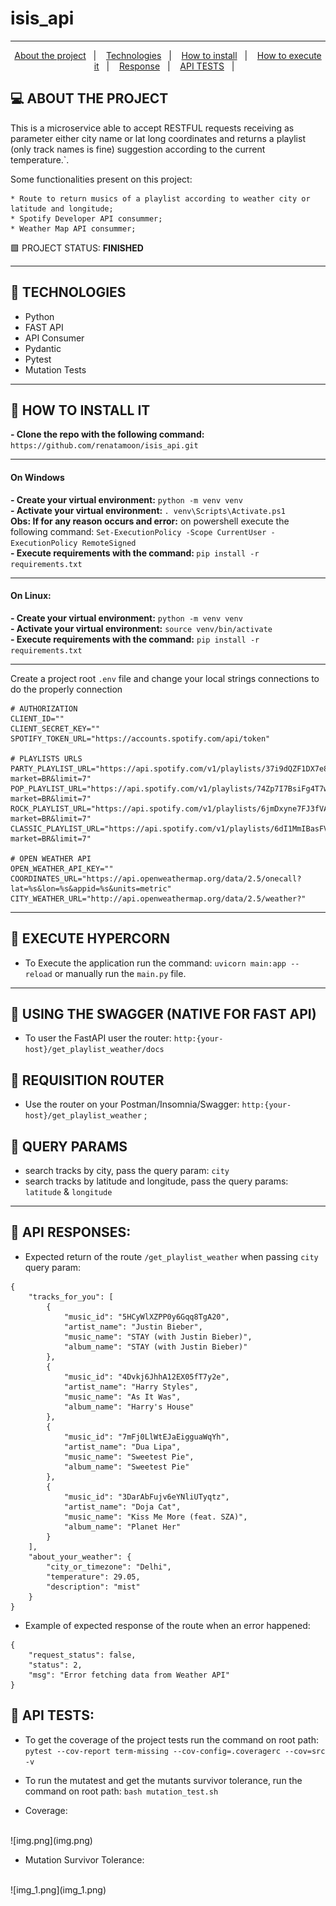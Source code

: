 # isis_api

<hr>

<p align="center">
  <a href="#projeto">About the project</a>&nbsp;&nbsp;&nbsp;|&nbsp;&nbsp;&nbsp;
  <a href="#tecnologias">Technologies</a>&nbsp;&nbsp;&nbsp;|&nbsp;&nbsp;&nbsp;
  <a href="#instalacao">How to install</a>&nbsp;&nbsp;&nbsp;|&nbsp;&nbsp;&nbsp; 
  <a href="#execução">How to execute it</a>&nbsp;&nbsp;&nbsp;|&nbsp;&nbsp;&nbsp; 
  <a href="#response">Response</a>&nbsp;&nbsp;&nbsp;|&nbsp;&nbsp;&nbsp; 
  <a href="#testes">API TESTS</a>&nbsp;&nbsp;&nbsp;|&nbsp;&nbsp;&nbsp; 
</p>

## <a id="projeto"> 💻 ABOUT THE PROJECT </a>

This is a microservice able to accept RESTFUL requests receiving as parameter either city name or lat long 
coordinates and returns a playlist (only track names is fine) suggestion according to the current temperature.`.

Some functionalities present on this project:

    * Route to return musics of a playlist according to weather city or latitude and longitude;
    * Spotify Developer API consummer;
    * Weather Map API consummer;

🟩 PROJECT STATUS: <b>FINISHED</b> <br>

<hr>

## <a id="tecnologias"> 🧪 TECHNOLOGIES </a>

- Python
- FAST API
- API Consumer
- Pydantic
- Pytest
- Mutation Tests

<hr>

## <a id="instalacao"> 🔴 HOW TO INSTALL IT </a> 

<b>- Clone the repo with the following command:</b> `https://github.com/renatamoon/isis_api.git` <br>

<hr> 

#### On Windows

<b>- Create your virtual environment:</b> `python -m venv venv`<br>
<b>- Activate your virtual environment: </b>`. venv\Scripts\Activate.ps1`<br>
<b>Obs: If for any reason occurs and error:</b> on powershell execute the following command: `Set-ExecutionPolicy -Scope CurrentUser -ExecutionPolicy RemoteSigned`<br>
<b>- Execute requirements with the command: </b>`pip install -r requirements.txt`<br>

<hr> 

#### On Linux:

<b>- Create your virtual environment:</b> `python -m venv venv`<br>
<b>- Activate your virtual environment:</b> `source venv/bin/activate`<br>
<b>- Execute requirements with the command:</b> `pip install -r requirements.txt`<br>

<hr>

Create a project root `.env` file and change your local strings connections to do the properly connection <br>

```commandline
# AUTHORIZATION
CLIENT_ID=""
CLIENT_SECRET_KEY=""
SPOTIFY_TOKEN_URL="https://accounts.spotify.com/api/token"

# PLAYLISTS URLS
PARTY_PLAYLIST_URL="https://api.spotify.com/v1/playlists/37i9dQZF1DX7e8TjkFNKWH/tracks?market=BR&limit=7"
POP_PLAYLIST_URL="https://api.spotify.com/v1/playlists/74Zp7I7BsiFg4T7wFiV5Iu/tracks?market=BR&limit=7"
ROCK_PLAYLIST_URL="https://api.spotify.com/v1/playlists/6jmDxyne7FJ3fVA9CkGYpd/tracks?market=BR&limit=7"
CLASSIC_PLAYLIST_URL="https://api.spotify.com/v1/playlists/6dI1MmIBasFV59ritLTxIJ/tracks?market=BR&limit=7"

# OPEN WEATHER API
OPEN_WEATHER_API_KEY=""
COORDINATES_URL="https://api.openweathermap.org/data/2.5/onecall?lat=%s&lon=%s&appid=%s&units=metric"
CITY_WEATHER_URL="http://api.openweathermap.org/data/2.5/weather?"
```

<hr>

## <a id="execução"> 🔴 EXECUTE HYPERCORN </a> 

- To Execute the application run the command: `uvicorn main:app --reload` or manually run the `main.py` file.

<hr>

## <a> 🔴 USING THE SWAGGER (NATIVE FOR FAST API) </a> 

- To user the FastAPI user the router: `http:{your-host}/get_playlist_weather/docs`

## <a> 🔴 REQUISITION ROUTER </a> 

- Use the router on your Postman/Insomnia/Swagger: `http:{your-host}/get_playlist_weather` ;

## <a> 🔴 QUERY PARAMS </a> 

- search tracks by city, pass the query param: `city`
- search tracks by latitude and longitude, pass the query params: `latitude` & `longitude`

<hr>

## <a id="response"> 🔴 API RESPONSES: </a> 

- Expected return of the route `/get_playlist_weather` when passing `city` query param:
```
{
    "tracks_for_you": [
        {
            "music_id": "5HCyWlXZPP0y6Gqq8TgA20",
            "artist_name": "Justin Bieber",
            "music_name": "STAY (with Justin Bieber)",
            "album_name": "STAY (with Justin Bieber)"
        },
        {
            "music_id": "4Dvkj6JhhA12EX05fT7y2e",
            "artist_name": "Harry Styles",
            "music_name": "As It Was",
            "album_name": "Harry's House"
        },
        {
            "music_id": "7mFj0LlWtEJaEigguaWqYh",
            "artist_name": "Dua Lipa",
            "music_name": "Sweetest Pie",
            "album_name": "Sweetest Pie"
        },
        {
            "music_id": "3DarAbFujv6eYNliUTyqtz",
            "artist_name": "Doja Cat",
            "music_name": "Kiss Me More (feat. SZA)",
            "album_name": "Planet Her"
        }
    ],
    "about_your_weather": {
        "city_or_timezone": "Delhi",
        "temperature": 29.05,
        "description": "mist"
    }
}
```
- Example of expected response of the route when an error happened:

```
{
    "request_status": false,
    "status": 2,
    "msg": "Error fetching data from Weather API"
}

```

## <a id="testes"> 🔴 API TESTS: </a> 

- To get the coverage of the project tests run the command on root path: `pytest --cov-report term-missing --cov-config=.coveragerc --cov=src -v`
- To run the mutatest and get the mutants survivor tolerance, run the command on root path: `bash mutation_test.sh`

- Coverage: <br>
<br>
![img.png](img.png)


- Mutation Survivor Tolerance: <br>
 <br>
![img_1.png](img_1.png)